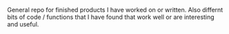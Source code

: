 General repo for finished products I have worked on or written. Also differnt bits of code / functions that I have found that work well or are interesting and useful. 
